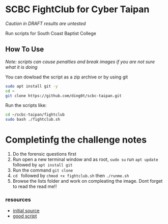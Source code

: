 # SCBC FightClub for Cyber Taipan
_Caution in DRAFT results are untested_

Run scripts for South Coast Baptist College

## How To Use
*Note: scripts can cause penalties and break images if you are not sure what it is doing*

You can dowload the script as a zip archive or by using git

```sh
sudo apt install git -y
cd ~
git clone https://github.com/ding0t/scbc-taipan.git
``` 
Run the scripts like:
```sh
cd ~/scbc-taipan/fightclub
sudo bash ./fightclub.sh
```
 
# Completinfg the challenge notes 
1. Do the forensic questions first
1. Run open a new terminal window and as root, `sudo su` run `apt update` followed by `apt install git`
1. Run the command `git clone`
1. `cd ` followed by `chmod +x fightclub.sh` then `./runme.sh`
1. Browse the lists folder and work on compleating the image. Dont forget to read the read me!!

### resources
* [initial source](https://github.com/MarKyehus/CyPatriot/blob/master/README.md)
* [good script](https://github.com/BiermanM/CyberPatriot-Scripts/blob/master/UbuntuScript.sh)

